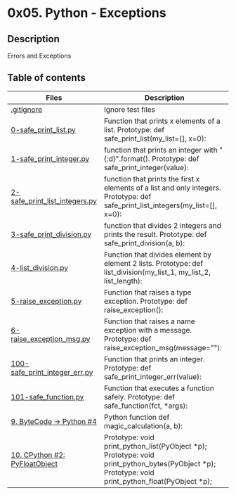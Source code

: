 # 0x05. Python - Exceptions

## Description
Errors and Exceptions

## Table of contents

Files | Description
----------- | -----------
[.gitignore](./.gitignore) | Ignore test files
[0-safe_print_list.py](./0-safe_print_list.py) | Function that prints x elements of a list. Prototype: def safe_print_list(my_list=[], x=0):
[1-safe_print_integer.py](./1-safe_print_integer.py) | function that prints an integer with "{:d}".format(). Prototype: def safe_print_integer(value):
[2-safe_print_list_integers.py](./2-safe_print_list_integers.py) | function that prints the first x elements of a list and only integers. Prototype: def safe_print_list_integers(my_list=[], x=0):
[3-safe_print_division.py](./3-safe_print_division.py) | function that divides 2 integers and prints the result. Prototype: def safe_print_division(a, b):
[4-list_division.py](./4-list_division.py) | Function that divides element by element 2 lists. Prototype: def list_division(my_list_1, my_list_2, list_length):
[5-raise_exception.py](./5-raise_exception.py) | Function that raises a type exception. Prototype: def raise_exception():
[6-raise_exception_msg.py](./6-raise_exception_msg.py) | Function that raises a name exception with a message. Prototype: def raise_exception_msg(message=""):
[100-safe_print_integer_err.py](./100-safe_print_integer_err.py) | Function that prints an integer. Prototype: def safe_print_integer_err(value):
[101-safe_function.py](./101-safe_function.py) | Function that executes a function safely. Prototype: def safe_function(fct, *args):
[9. ByteCode -> Python #4](./102-magic_calculation.py) | Python function def magic_calculation(a, b): 
[10. CPython #2: PyFloatObject](./103-python.c) | Prototype: void print_python_list(PyObject *p); Prototype: void print_python_bytes(PyObject *p); Prototype: void print_python_float(PyObject *p);
